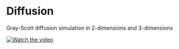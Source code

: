 # Diffusion
Gray-Scott diffusion simulation in 2-dimensions and 3-dimensions


[![Watch the video](https://img.youtube.com/vi/w1hZURf2Y1Y/maxresdefault.jpg)](https://youtu.be/w1hZURf2Y1Y)
